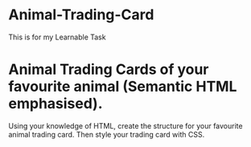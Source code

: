 # Animal-Trading-Card
This is for my Learnable Task 

# Animal Trading Cards of your favourite animal (Semantic HTML emphasised).
Using your knowledge of HTML, create the structure for your favourite animal trading card. Then style your trading card with CSS.


